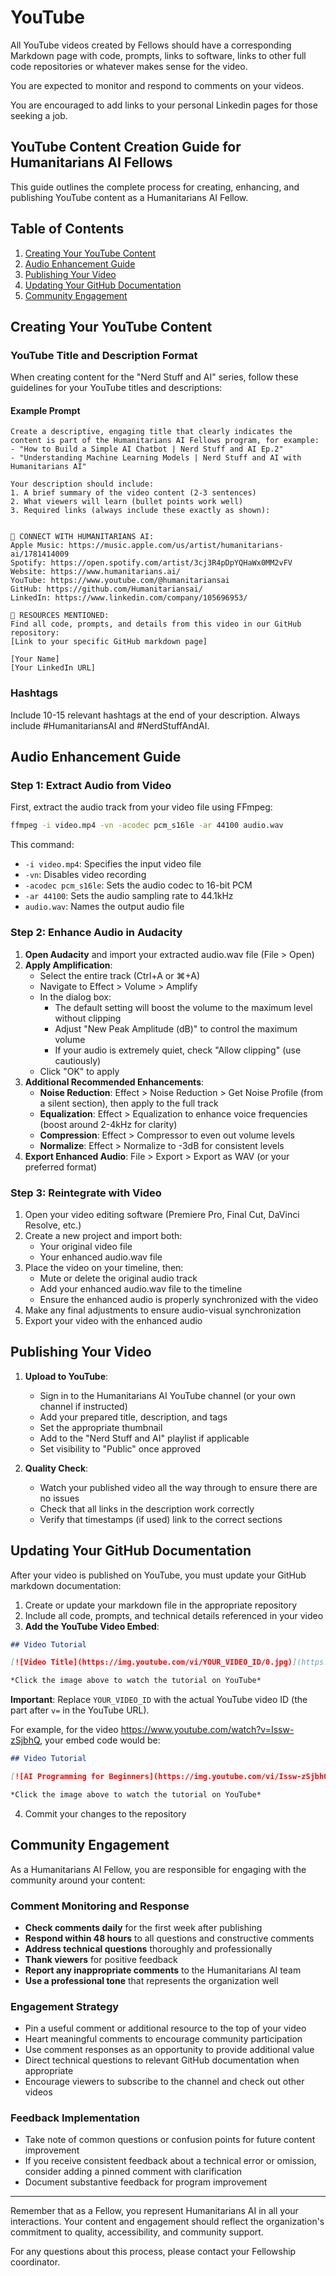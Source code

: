 # YouTube

All YouTube videos created by Fellows should have a corresponding Markdown page with code, prompts, links to software, links to other full code repositories or whatever makes sense for the video.

You are expected to monitor and respond to comments on your videos.

You are encouraged to add links to your personal Linkedin pages for those seeking a job.


## YouTube Content Creation Guide for Humanitarians AI Fellows

This guide outlines the complete process for creating, enhancing, and publishing YouTube content as a Humanitarians AI Fellow.

## Table of Contents
1. [Creating Your YouTube Content](#creating-your-youtube-content)
2. [Audio Enhancement Guide](#audio-enhancement-guide)
3. [Publishing Your Video](#publishing-your-video)
4. [Updating Your GitHub Documentation](#updating-your-github-documentation)
5. [Community Engagement](#community-engagement)

## Creating Your YouTube Content

### YouTube Title and Description Format

When creating content for the "Nerd Stuff and AI" series, follow these guidelines for your YouTube titles and descriptions:

#### Example Prompt

```
Create a descriptive, engaging title that clearly indicates the content is part of the Humanitarians AI Fellows program, for example:
- "How to Build a Simple AI Chatbot | Nerd Stuff and AI Ep.2"
- "Understanding Machine Learning Models | Nerd Stuff and AI with Humanitarians AI"

Your description should include:
1. A brief summary of the video content (2-3 sentences)
2. What viewers will learn (bullet points work well)
3. Required links (always include these exactly as shown):


🔗 CONNECT WITH HUMANITARIANS AI:
Apple Music: https://music.apple.com/us/artist/humanitarians-ai/1781414009
Spotify: https://open.spotify.com/artist/3cj3R4pDpYQHaWx0MM2vFV
Website: https://www.humanitarians.ai/
YouTube: https://www.youtube.com/@humanitariansai
GitHub: https://github.com/Humanitariansai/
LinkedIn: https://www.linkedin.com/company/105696953/

📝 RESOURCES MENTIONED:
Find all code, prompts, and details from this video in our GitHub repository:
[Link to your specific GitHub markdown page]

[Your Name]
[Your LinkedIn URL]
```

### Hashtags
Include 10-15 relevant hashtags at the end of your description. Always include #HumanitariansAI and #NerdStuffAndAI.

## Audio Enhancement Guide

### Step 1: Extract Audio from Video
First, extract the audio track from your video file using FFmpeg:

```bash
ffmpeg -i video.mp4 -vn -acodec pcm_s16le -ar 44100 audio.wav
```

This command:
- `-i video.mp4`: Specifies the input video file
- `-vn`: Disables video recording
- `-acodec pcm_s16le`: Sets the audio codec to 16-bit PCM
- `-ar 44100`: Sets the audio sampling rate to 44.1kHz
- `audio.wav`: Names the output audio file

### Step 2: Enhance Audio in Audacity
1. **Open Audacity** and import your extracted audio.wav file (File > Open)
2. **Apply Amplification**:
   - Select the entire track (Ctrl+A or ⌘+A)
   - Navigate to Effect > Volume > Amplify
   - In the dialog box:
     - The default setting will boost the volume to the maximum level without clipping
     - Adjust "New Peak Amplitude (dB)" to control the maximum volume
     - If your audio is extremely quiet, check "Allow clipping" (use cautiously)
   - Click "OK" to apply
3. **Additional Recommended Enhancements**:
   - **Noise Reduction**: Effect > Noise Reduction > Get Noise Profile (from a silent section), then apply to the full track
   - **Equalization**: Effect > Equalization to enhance voice frequencies (boost around 2-4kHz for clarity)
   - **Compression**: Effect > Compressor to even out volume levels
   - **Normalize**: Effect > Normalize to -3dB for consistent levels
4. **Export Enhanced Audio**: File > Export > Export as WAV (or your preferred format)

### Step 3: Reintegrate with Video
1. Open your video editing software (Premiere Pro, Final Cut, DaVinci Resolve, etc.)
2. Create a new project and import both:
   - Your original video file
   - Your enhanced audio.wav file
3. Place the video on your timeline, then:
   - Mute or delete the original audio track
   - Add your enhanced audio.wav file to the timeline
   - Ensure the enhanced audio is properly synchronized with the video
4. Make any final adjustments to ensure audio-visual synchronization
5. Export your video with the enhanced audio

## Publishing Your Video

1. **Upload to YouTube**:
   - Sign in to the Humanitarians AI YouTube channel (or your own channel if instructed)
   - Add your prepared title, description, and tags
   - Set the appropriate thumbnail
   - Add to the "Nerd Stuff and AI" playlist if applicable
   - Set visibility to "Public" once approved

2. **Quality Check**:
   - Watch your published video all the way through to ensure there are no issues
   - Check that all links in the description work correctly
   - Verify that timestamps (if used) link to the correct sections

## Updating Your GitHub Documentation

After your video is published on YouTube, you must update your GitHub markdown documentation:

1. Create or update your markdown file in the appropriate repository
2. Include all code, prompts, and technical details referenced in your video
3. **Add the YouTube Video Embed**:

```markdown
## Video Tutorial

[![Video Title](https://img.youtube.com/vi/YOUR_VIDEO_ID/0.jpg)](https://www.youtube.com/watch?v=YOUR_VIDEO_ID)

*Click the image above to watch the tutorial on YouTube*
```

**Important**: Replace `YOUR_VIDEO_ID` with the actual YouTube video ID (the part after `v=` in the YouTube URL).

For example, for the video https://www.youtube.com/watch?v=Issw-zSjbhQ, your embed code would be:

```markdown
## Video Tutorial

[![AI Programming for Beginners](https://img.youtube.com/vi/Issw-zSjbhQ/0.jpg)](https://www.youtube.com/watch?v=Issw-zSjbhQ)

*Click the image above to watch the tutorial on YouTube*
```

4. Commit your changes to the repository

## Community Engagement

As a Humanitarians AI Fellow, you are responsible for engaging with the community around your content:

### Comment Monitoring and Response
- **Check comments daily** for the first week after publishing
- **Respond within 48 hours** to all questions and constructive comments
- **Address technical questions** thoroughly and professionally
- **Thank viewers** for positive feedback
- **Report any inappropriate comments** to the Humanitarians AI team
- **Use a professional tone** that represents the organization well

### Engagement Strategy
- Pin a useful comment or additional resource to the top of your video
- Heart meaningful comments to encourage community participation
- Use comment responses as an opportunity to provide additional value
- Direct technical questions to relevant GitHub documentation when appropriate
- Encourage viewers to subscribe to the channel and check out other videos

### Feedback Implementation
- Take note of common questions or confusion points for future content improvement
- If you receive consistent feedback about a technical error or omission, consider adding a pinned comment with clarification
- Document substantive feedback for program improvement

---

Remember that as a Fellow, you represent Humanitarians AI in all your interactions. Your content and engagement should reflect the organization's commitment to quality, accessibility, and community support.

For any questions about this process, please contact your Fellowship coordinator.
